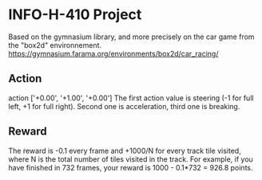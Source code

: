 # INFO-H-410 Project

Based on the gymnasium library, and more precisely on the car game from the "box2d" environnement.
https://gymnasium.farama.org/environments/box2d/car_racing/

## Action

action ['+0.00', '+1.00', '+0.00']
The first action value is steering (-1 for full left, +1 for full right). Second one is acceleration, third one is breaking.

## Reward

The reward is -0.1 every frame and +1000/N for every track tile visited, where N is the total number of tiles visited in the track. For example, if you have finished in 732 frames, your reward is 1000 - 0.1*732 = 926.8 points.
